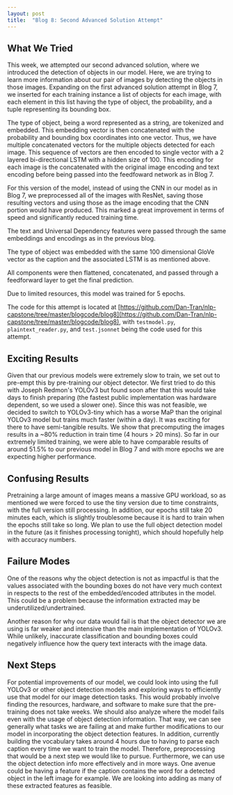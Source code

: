 ```yaml
---
layout: post
title:  "Blog 8: Second Advanced Solution Attempt"
---
```


## What We Tried

This week, we attempted our second advanced solution, where we introduced the detection of objects in our model. Here, we are trying to learn more information about our pair of images by detecting the objects in those images. Expanding on the first advanced solution attempt in Blog 7, we inserted for each training instance a list of objects for each image, with each element in this list having the type of object, the probability, and a tuple representing its bounding box.

The type of object, being a word represented as a string, are tokenized and embedded. This embedding vector is then concatenated with the probability and bounding box coordinates into one vector. Thus, we have multiple concatenated vectors for the multiple objects detected for each image.  This sequence of vectors are then encoded to single vector with a 2 layered bi-directional LSTM with a hidden size of 100. This encoding for each image is the concatenated with the original image encoding and text encoding before being passed into the feedfoward network as in Blog 7.

For this version of the model, instead of using the CNN in our model as in Blog 7, we preprocessed all of the images with ResNet, saving those resulting vectors and using those as the image encoding that the CNN portion would have produced. This marked a great improvement in terms of speed and significantly reduced training time.

The text and Universal Dependency features were passed through the same embeddings and encodings as in the previous blog.

The type of object was embedded with the same 100 dimensional GloVe vector as the caption and the associated LSTM is as mentioned above.

All components were then flattened, concatenated, and passed through a feedforward layer to get the final prediction.

Due to limited resources, this model was trained for 5 epochs.

The code for this attempt is located at [https://github.com/Dan-Tran/nlp-capstone/tree/master/blogcode/blog8](https://github.com/Dan-Tran/nlp-capstone/tree/master/blogcode/blog8), with `testmodel.py`, `plaintext_reader.py`, and `test.jsonnet` being the code used for this attempt.

## Exciting Results

Given that our previous models were extremely slow to train, we set out to pre-empt this by pre-training our object detector. 
We first tried to do this with Joseph Redmon's YOLOv3 but found soon after that this would take days to finish preparing (the fastest public implementation was hardware dependent, so we used a slower one). Since this was not feasible, we decided to switch to YOLOv3-tiny which has a worse MaP than the original YOLOv3 model but trains much faster (within a day). It was exciting for there to have semi-tangible results.
We show that precomputing the images results in a ~80% reduction in train time (4 hours > 20 mins). So far in our extremely limited training, we were able to have comparable results of around 51.5% to our previous model in Blog 7 and with more epochs we are expecting higher performance.

## Confusing Results
Pretraining a large amount of images means a massive GPU workload, so as mentioned we were forced to use the tiny version due to time constraints, with the full version still processing. In addition, our epochs still take 20 minutes each, which is slightly troublesome because it is hard to train when the epochs still take so long. We plan to use the full object detection model in the future (as it finishes processing tonight), which should hopefully help with accuracy numbers.

## Failure Modes

One of the reasons why the object detection is not as impactful is that the values associated with the bounding boxes do not have very much context in respects to the rest of the embedded/encoded attributes in the model. This could be a problem because the information extracted may be underutilized/undertrained.

Another reason for why our data would fail is that the object detector we are using is far weaker and intensive than the main implementation of YOLOv3. While unlikely, inaccurate classification and bounding boxes could negatively influence how the query text interacts with the image data. 

## Next Steps

For potential improvements of our model, we could look into using the full YOLOv3 or other object detection models and exploring ways to efficiently use that model for our image detection tasks. This would probably involve finding the resources, hardware, and software to make sure that the pre-training does not take weeks. We should also analyze where the model fails even with the usage of object detection information. That way, we can see generally what tasks we are failing at and make further modifications to our model in incorporating the object detection features. In addition, currently building the vocabulary takes around 4 hours due to having to parse each caption every time we want to train the model. Therefore, preprocessing that would be a next step we would like to pursue. Furthermore, we can use the object detection info more effectively and in more ways.  One avenue could be having a feature if the caption contains the word for a detected object in the left image for example. We are looking into adding as many of these extracted features as feasible.
